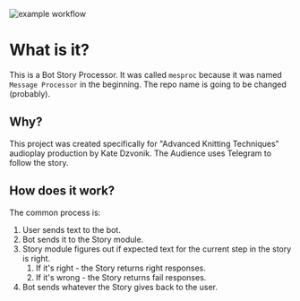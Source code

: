 ![example workflow](https://github.com/asahnoln/mesproc/actions/workflows/go.yml/badge.svg)

# What is it?

This is a Bot Story Processor. It was called `mesproc` because it was named `Message Processor` in the beginning. The repo name is going to be changed (probably).

## Why?

This project was created specifically for "Advanced Knitting Techniques" audioplay production by Kate Dzvonik. The Audience uses Telegram to follow the story.

## How does it work?

The common process is:

1. User sends text to the bot.
2. Bot sends it to the Story module.
3. Story module figures out if expected text for the current step in the story is right.
   1. If it's right - the Story returns right responses.
   2. If it's wrong - the Story returns fail responses.
4. Bot sends whatever the Story gives back to the user.

